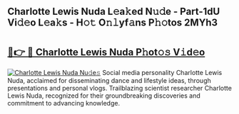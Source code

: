 ## Charlotte Lewis Nuda L𝚎a𝚔ed N𝚞𝚍e - Part-1dU Vi𝚍𝚎o L𝚎a𝚔s - H𝚘𝚝 O𝚗𝚕yf𝚊ns P𝚑𝚘tos 2MYh3

# <h2><a href="http://kf6nq57.oniu.top/?m=Charlotte+Lewis+Nuda">🔗👉 🔴 Charlotte Lewis Nuda P𝚑ot𝚘𝚜 V𝚒d𝚎o</a></h2>

[![Charlotte Lewis Nuda Nu𝚍e𝚜](https://i.imgur.com/0qMVB7G.gif)](http://kf6nq57.oniu.top/?m=Charlotte+Lewis+Nuda)
Social media personality Charlotte Lewis Nuda, acclaimed for disseminating dance and lifestyle ideas, through presentations and personal vlogs. Trailblazing scientist researcher Charlotte Lewis Nuda, recognized for their groundbreaking discoveries and commitment to advancing knowledge.  
